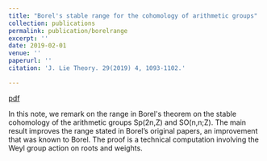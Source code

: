 ```yaml
---
title: "Borel's stable range for the cohomology of arithmetic groups"
collection: publications
permalink: publication/borelrange
excerpt: ''
date: 2019-02-01
venue: ''
paperurl: ''
citation: 'J. Lie Theory. 29(2019) 4, 1093-1102.'

---
```


[pdf](http://bena-tshishiku.github.io/files/papers/borelrange.pdf)

In this note, we remark on the range in Borel's theorem on the stable cohomology of 
the arithmetic groups Sp(2n,Z) and SO(n,n;Z).  The main result improves the range stated 
in Borel’s original papers, an improvement that was known to Borel. The proof is a technical 
computation involving the Weyl group action on roots and weights.
